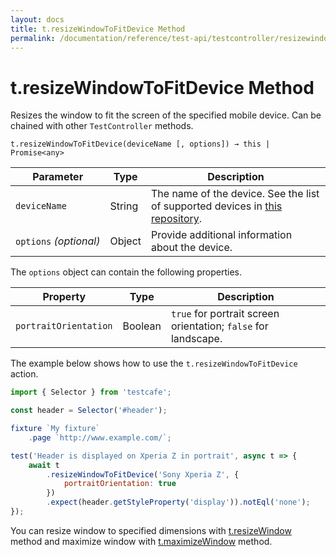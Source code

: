 ```yaml
---
layout: docs
title: t.resizeWindowToFitDevice Method
permalink: /documentation/reference/test-api/testcontroller/resizewindowtofitdevice.html
---
```

# t.resizeWindowToFitDevice Method

Resizes the window to fit the screen of the specified mobile device. Can be chained with other `TestController` methods.

```text
t.resizeWindowToFitDevice(deviceName [, options]) → this | Promise<any>
```

Parameter              | Type   | Description
---------------------- | ------ | -------------------------------------------------------------------------------------------
`deviceName`           | String | The name of the device. See the list of supported devices in [this repository](https://github.com/DevExpress/device-specs/blob/master/viewport-sizes.json).
`options`&#160;*(optional)* | Object | Provide additional information about the device.

The `options` object can contain the following properties.

Property              | Type    | Description
--------------------- | ------- | --------------------------------------------------------------
`portraitOrientation` | Boolean | `true` for portrait screen orientation; `false` for landscape.

The example below shows how to use the `t.resizeWindowToFitDevice` action.

```js
import { Selector } from 'testcafe';

const header = Selector('#header');

fixture `My fixture`
    .page `http://www.example.com/`;

test('Header is displayed on Xperia Z in portrait', async t => {
    await t
        .resizeWindowToFitDevice('Sony Xperia Z', {
            portraitOrientation: true
        })
        .expect(header.getStyleProperty('display')).notEql('none');
});
```

You can resize window to specified dimensions with [t.resizeWindow](resizewindow.md) method and maximize window with [t.maximizeWindow](maximizewindow.md) method.
